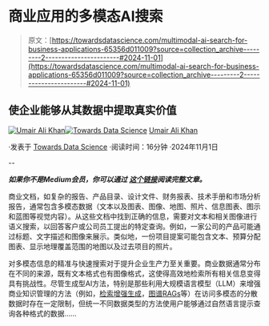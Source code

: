 # 商业应用的多模态AI搜索

> 原文：[https://towardsdatascience.com/multimodal-ai-search-for-business-applications-65356d011009?source=collection_archive---------2-----------------------#2024-11-01](https://towardsdatascience.com/multimodal-ai-search-for-business-applications-65356d011009?source=collection_archive---------2-----------------------#2024-11-01)

## 使企业能够从其数据中提取真实价值

[](https://medium.com/@umairali.khan?source=post_page---byline--65356d011009--------------------------------)[![Umair Ali Khan](../Images/a6674b39315b20726aad1ba58b64ba12.png)](https://medium.com/@umairali.khan?source=post_page---byline--65356d011009--------------------------------)[](https://towardsdatascience.com/?source=post_page---byline--65356d011009--------------------------------)[![Towards Data Science](../Images/a6ff2676ffcc0c7aad8aaf1d79379785.png)](https://towardsdatascience.com/?source=post_page---byline--65356d011009--------------------------------) [Umair Ali Khan](https://medium.com/@umairali.khan?source=post_page---byline--65356d011009--------------------------------)

·发表于 [Towards Data Science](https://towardsdatascience.com/?source=post_page---byline--65356d011009--------------------------------) ·阅读时间：16分钟 ·2024年11月1日

--

***如果你不是Medium会员，你可以通过*** [***这个链接***](/multimodal-ai-search-for-business-applications-65356d011009?sk=568e7259ffbb42a884135ae72902f2ed)***阅读完整文章。***

商业文档，如复杂的报告、产品目录、设计文件、财务报表、技术手册和市场分析报告，通常包含多模态数据（文本以及图表、图像、地图、照片、信息图表、图示和蓝图等视觉内容）。从这些文档中找到正确的信息，需要对文本和相关图像进行语义搜索，以回答客户或公司员工提出的特定查询。例如，一家公司的产品可能通过标题、文字描述和图像来展示。类似地，一份项目提案可能包含文本、预算分配图表、显示地理覆盖范围的地图以及过去项目的照片。

对多模态信息的精准与快速搜索对于提升企业生产力至关重要。商业数据通常分布在不同的来源，既有文本格式也有图像格式，这使得高效地检索所有相关信息变得具有挑战性。尽管生成型AI方法，特别是那些利用大规模语言模型（LLM）来增强商业知识管理的方法（例如，[检索增强生成](https://cloud.google.com/use-cases/retrieval-augmented-generation?hl=en)，[图谱RAGs](https://microsoft.github.io/graphrag/)等）在访问多模态的分散数据时存在一定限制，但统一不同数据类型的方法使用户能够通过自然语言提示查询各种格式的数据……
